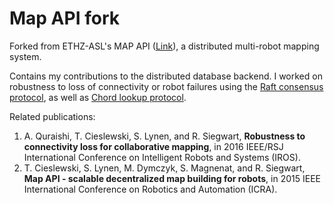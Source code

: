 # Map API fork

Forked from ETHZ-ASL's MAP API ([Link](https://github.com/ethz-asl/map_api)), a distributed multi-robot mapping system.

Contains my contributions to the distributed database backend. I worked on robustness to loss of connectivity or robot failures using the [Raft consensus protocol](https://raft.github.io/), as well as [Chord lookup protocol](https://en.wikipedia.org/wiki/Chord_(peer-to-peer)).

Related publications:

1. A. Quraishi, T. Cieslewski, S. Lynen, and R. Siegwart, **Robustness to connectivity loss for collaborative mapping**, in 2016 IEEE/RSJ International Conference on Intelligent Robots and Systems (IROS). 
2. T. Cieslewski, S. Lynen, M. Dymczyk, S. Magnenat, and R. Siegwart, **Map API - scalable decentralized map building for robots**, in 2015 IEEE International Conference on Robotics and Automation (ICRA).
